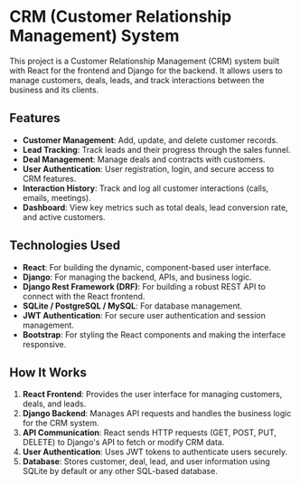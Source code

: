 # CRM (Customer Relationship Management) System

This project is a Customer Relationship Management (CRM) system built with React for the frontend and Django for the backend. It allows users to manage customers, deals, leads, and track interactions between the business and its clients.

## Features

- **Customer Management**: Add, update, and delete customer records.
- **Lead Tracking**: Track leads and their progress through the sales funnel.
- **Deal Management**: Manage deals and contracts with customers.
- **User Authentication**: User registration, login, and secure access to CRM features.
- **Interaction History**: Track and log all customer interactions (calls, emails, meetings).
- **Dashboard**: View key metrics such as total deals, lead conversion rate, and active customers.
  
## Technologies Used

- **React**: For building the dynamic, component-based user interface.
- **Django**: For managing the backend, APIs, and business logic.
- **Django Rest Framework (DRF)**: For building a robust REST API to connect with the React frontend.
- **SQLite / PostgreSQL / MySQL**: For database management.
- **JWT Authentication**: For secure user authentication and session management.
- **Bootstrap**: For styling the React components and making the interface responsive.

## How It Works

1. **React Frontend**: Provides the user interface for managing customers, deals, and leads.
2. **Django Backend**: Manages API requests and handles the business logic for the CRM system.
3. **API Communication**: React sends HTTP requests (GET, POST, PUT, DELETE) to Django's API to fetch or modify CRM data.
4. **User Authentication**: Uses JWT tokens to authenticate users securely.
5. **Database**: Stores customer, deal, lead, and user information using SQLite by default or any other SQL-based database.
